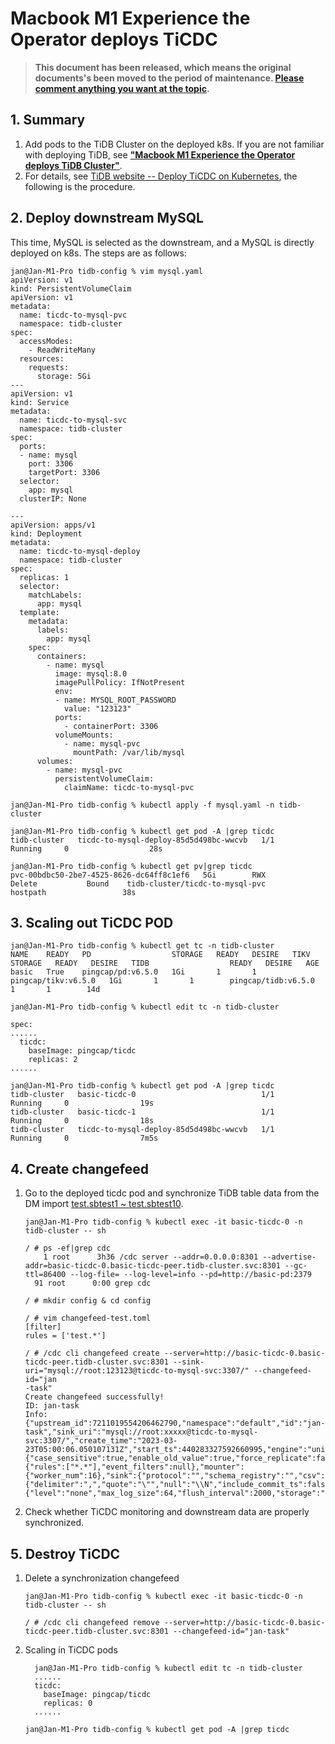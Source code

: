 # Macbook M1 Experience the Operator deploys TiCDC

> **This document has been released, which means the original documents's been moved to the period of maintenance. [Please comment anything you want at the topic](http://forum.dbnest.net/t/topic/26).**

## 1. Summary

1. Add pods to the TiDB Cluster on the deployed k8s. If you are not familiar with deploying TiDB, see [**"Macbook M1 Experience the Operator deploys TiDB Cluster"**](http://www.dbnest.net/zh/tidb/08TiDB-Cloud-K8S/8-1TiDB-%E5%BA%94%E7%94%A8%E5%AE%9E%E8%B7%B5/01TiDB-Operator%20%E9%83%A8%E7%BD%B2%20TiDB.html).
2. For details, see [TiDB website -- Deploy TiCDC on Kubernetes](https://docs.pingcap.com/zh/tidb-in-kubernetes/stable/deploy-ticdc#%E5%9C%A8-kubernetes-%E4%B8%8A%E9%83%A8%E7%BD%B2-ticdc), the following is the procedure.

## 2. Deploy downstream MySQL

This time, MySQL is selected as the downstream, and a MySQL is directly deployed on k8s. The steps are as follows:

```shell
jan@Jan-M1-Pro tidb-config % vim mysql.yaml
apiVersion: v1
kind: PersistentVolumeClaim
apiVersion: v1
metadata:
  name: ticdc-to-mysql-pvc
  namespace: tidb-cluster
spec:
  accessModes:
    - ReadWriteMany
  resources:
    requests:
      storage: 5Gi
---
apiVersion: v1
kind: Service
metadata:
  name: ticdc-to-mysql-svc
  namespace: tidb-cluster
spec:
  ports:
  - name: mysql
    port: 3306
    targetPort: 3306
  selector:
    app: mysql
  clusterIP: None

---
apiVersion: apps/v1
kind: Deployment
metadata:
  name: ticdc-to-mysql-deploy
  namespace: tidb-cluster
spec:
  replicas: 1
  selector:
    matchLabels:
      app: mysql
  template:
    metadata:
      labels:
        app: mysql
    spec:
      containers:
        - name: mysql
          image: mysql:8.0
          imagePullPolicy: IfNotPresent
          env:
          - name: MYSQL_ROOT_PASSWORD
            value: "123123"
          ports:
            - containerPort: 3306
          volumeMounts:
            - name: mysql-pvc
              mountPath: /var/lib/mysql
      volumes:
        - name: mysql-pvc
          persistentVolumeClaim:
            claimName: ticdc-to-mysql-pvc

jan@Jan-M1-Pro tidb-config % kubectl apply -f mysql.yaml -n tidb-cluster

jan@Jan-M1-Pro tidb-config % kubectl get pod -A |grep ticdc
tidb-cluster   ticdc-to-mysql-deploy-85d5d498bc-wwcvb   1/1     Running     0                  28s

jan@Jan-M1-Pro tidb-config % kubectl get pv|grep ticdc
pvc-00bdbc50-2be7-4525-8626-dc64ff8c1ef6   5Gi        RWX            Delete           Bound    tidb-cluster/ticdc-to-mysql-pvc                       hostpath                 38s
```

## 3. Scaling out TiCDC POD

```shell
jan@Jan-M1-Pro tidb-config % kubectl get tc -n tidb-cluster
NAME    READY   PD                  STORAGE   READY   DESIRE   TIKV                  STORAGE   READY   DESIRE   TIDB                  READY   DESIRE   AGE
basic   True    pingcap/pd:v6.5.0   1Gi       1       1        pingcap/tikv:v6.5.0   1Gi       1       1        pingcap/tidb:v6.5.0   1       1        14d

jan@Jan-M1-Pro tidb-config % kubectl edit tc -n tidb-cluster

spec:
......
  ticdc:
    baseImage: pingcap/ticdc
    replicas: 2
......

jan@Jan-M1-Pro tidb-config % kubectl get pod -A |grep ticdc
tidb-cluster   basic-ticdc-0                            1/1     Running     0                19s
tidb-cluster   basic-ticdc-1                            1/1     Running     0                18s
tidb-cluster   ticdc-to-mysql-deploy-85d5d498bc-wwcvb   1/1     Running     0                7m5s
```

## 4. Create changefeed

1. Go to the deployed ticdc pod and synchronize TiDB table data from the DM import [test.sbtest1 ~ test.sbtest10](http://www.dbnest.net/zh/tidb/08TiDB-Cloud-K8S/8-1TiDB-%E5%BA%94%E7%94%A8%E5%AE%9E%E8%B7%B5/02TiDB-Operator%20%E9%83%A8%E7%BD%B2%20DM.html).

    ```shell
    jan@Jan-M1-Pro tidb-config % kubectl exec -it basic-ticdc-0 -n tidb-cluster -- sh

    / # ps -ef|grep cdc
        1 root      3h36 /cdc server --addr=0.0.0.0:8301 --advertise-addr=basic-ticdc-0.basic-ticdc-peer.tidb-cluster.svc:8301 --gc-ttl=86400 --log-file= --log-level=info --pd=http://basic-pd:2379
      91 root      0:00 grep cdc

    / # mkdir config & cd config

    / # vim changefeed-test.toml
    [filter]
    rules = ['test.*']

    / # /cdc cli changefeed create --server=http://basic-ticdc-0.basic-ticdc-peer.tidb-cluster.svc:8301 --sink-uri="mysql://root:123123@ticdc-to-mysql-svc:3307/" --changefeed-id="jan
    -task"
    Create changefeed successfully!
    ID: jan-task
    Info: {"upstream_id":7211019554206462790,"namespace":"default","id":"jan-task","sink_uri":"mysql://root:xxxxx@ticdc-to-mysql-svc:3307/","create_time":"2023-03-23T05:00:06.050107131Z","start_ts":440283327592660995,"engine":"unified","config":{"case_sensitive":true,"enable_old_value":true,"force_replicate":false,"ignore_ineligible_table":false,"check_gc_safe_point":true,"enable_sync_point":false,"bdr_mode":false,"sync_point_interval":600000000000,"sync_point_retention":86400000000000,"filter":{"rules":["*.*"],"event_filters":null},"mounter":{"worker_num":16},"sink":{"protocol":"","schema_registry":"","csv":{"delimiter":",","quote":"\"","null":"\\N","include_commit_ts":false},"column_selectors":null,"transaction_atomicity":"none","encoder_concurrency":16,"terminator":"\r\n","date_separator":"none","enable_partition_separator":false},"consistent":{"level":"none","max_log_size":64,"flush_interval":2000,"storage":""}},"state":"normal","creator_version":"v6.5.0"}
    ```

2. Check whether TiCDC monitoring and downstream data are properly synchronized.

## 5. Destroy TiCDC

1. Delete a synchronization changefeed

    ```shell
    jan@Jan-M1-Pro tidb-config % kubectl exec -it basic-ticdc-0 -n tidb-cluster -- sh

    / # /cdc cli changefeed remove --server=http://basic-ticdc-0.basic-ticdc-peer.tidb-cluster.svc:8301 --changefeed-id="jan-task"
    ```

2. Scaling in TiCDC pods

    ```shell
      jan@Jan-M1-Pro tidb-config % kubectl edit tc -n tidb-cluster
      ......
      ticdc:
        baseImage: pingcap/ticdc
        replicas: 0
      ......

    jan@Jan-M1-Pro tidb-config % kubectl get pod -A |grep ticdc
    ```
